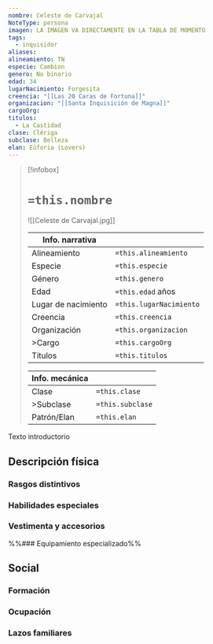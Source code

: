 ```yaml
---
nombre: Celeste de Carvajal
NoteType: persona
imagen: LA IMAGEN VA DIRECTAMENTE EN LA TABLA DE MOMENTO
tags:
  - inquisidor
aliases: 
alineamiento: TN
especie: Cambion
genero: No binario
edad: 34
lugarNacimiento: Forgesita
creencia: "[[Las 20 Caras de Fortuna]]"
organizacion: "[[Santa Inquisición de Magna]]"
cargoOrg: 
titulos:
  - La Castidad
clase: Clériga
subclase: Belleza
elan: Eŭforia (Lovers)
---
```


>[!infobox]
># **`=this.nombre`**
> ![[Celeste de Carvajal.jpg]]
> 
> | Info. narrativa     ||
>| -------------- | -------------- |
>| Alineamiento  | `=this.alineamiento` |
>| Especie          | `=this.especie` |
>| Género           | `=this.genero` |
>| Edad               | `=this.edad` años |
>| Lugar de nacimiento | `=this.lugarNacimiento` |
>| Creencia         | `=this.creencia` |
>| Organización  | `=this.organizacion` |
>| >Cargo            | `=this.cargoOrg` |
>| Títulos             | `=this.titulos` |
>
> |Info. mecánica ||
> | ----------- | ----------- |
> | Clase          | `=this.clase` |
> |>Subclase   | `=this.subclase` |
> |Patrón/Elan | `=this.elan` |

Texto introductorio

## Descripción física

### Rasgos distintivos



### Habilidades especiales



### Vestimenta y accesorios



%%### Equipamiento especializado%%

## Social

### Formación



### Ocupación


### Lazos familiares

